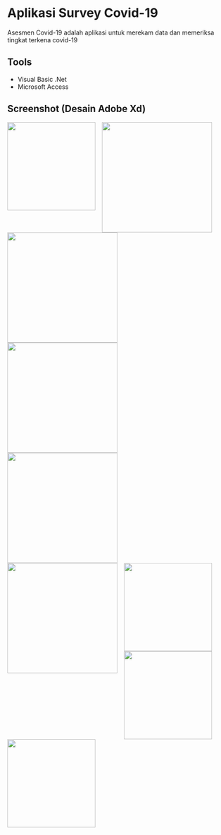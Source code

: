 # Aplikasi Survey Covid-19
Asesmen Covid-19 adalah aplikasi untuk merekam data dan memeriksa tingkat terkena covid-19

## Tools
- Visual Basic .Net
- Microsoft Access 

## Screenshot (Desain Adobe Xd)
<img src="https://raw.githubusercontent.com/suryomujahid/survey-covid19/master/Web%201280%20%E2%80%93%201.png"
     style="float: left; margin-right: 15px;"
     width="200" />
<img src="https://raw.githubusercontent.com/suryomujahid/survey-covid19/master/Web%201920%20%E2%80%93%201.png"
     style="float: left; margin-right: 15px;"
     width="250" />
<img src="https://raw.githubusercontent.com/suryomujahid/survey-covid19/master/Web%201920%20%E2%80%93%202.png"
     style="float: left; margin-right: 15px;"
     width="250" />
<img src="https://raw.githubusercontent.com/suryomujahid/survey-covid19/master/Web%201920%20%E2%80%93%203.png"
     style="float: left; margin-right: 15px;"
     width="250" />
<img src="https://raw.githubusercontent.com/suryomujahid/survey-covid19/master/Web%201920%20%E2%80%93%204.png"
     style="float: left; margin-right: 15px;"
     width="250" />
<img src="https://raw.githubusercontent.com/suryomujahid/survey-covid19/master/Web%201920%20%E2%80%93%205.png"
     style="float: left; margin-right: 15px;"
     width="250" />
<img src="https://raw.githubusercontent.com/suryomujahid/survey-covid19/master/Web%201920%20%E2%80%93%206.png"
     style="float: left; margin-right: 15px;"
     width="200" />
<img src="https://raw.githubusercontent.com/suryomujahid/survey-covid19/master/Web%201920%20%E2%80%93%207.png"
     style="float: left; margin-right: 15px;"
     width="200" />
<img src="https://raw.githubusercontent.com/suryomujahid/survey-covid19/master/Web%201920%20%E2%80%93%208.png"
     style="float: left; margin-right: 15px;"
     width="200" />
